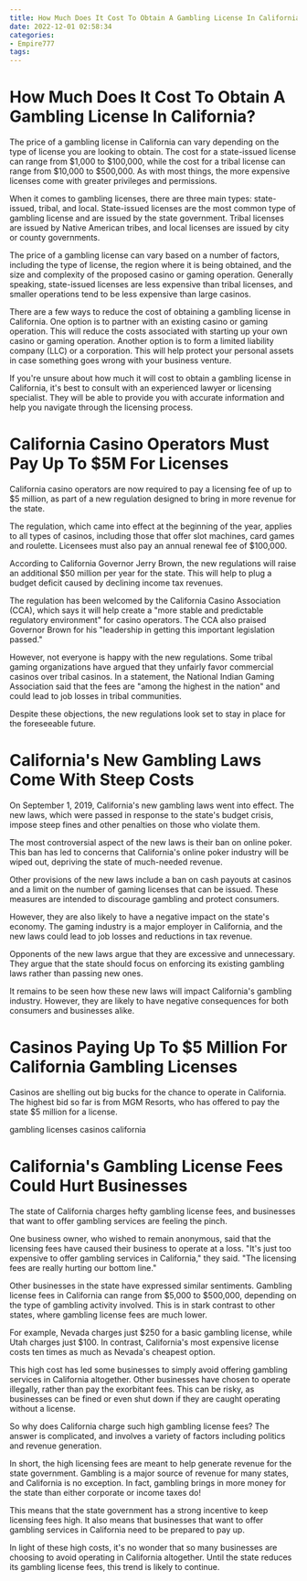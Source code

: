 ```yaml
---
title: How Much Does It Cost To Obtain A Gambling License In California
date: 2022-12-01 02:58:34
categories:
- Empire777
tags:
---
```



#  How Much Does It Cost To Obtain A Gambling License In California?

The price of a gambling license in California can vary depending on the type of license you are looking to obtain. The cost for a state-issued license can range from $1,000 to $100,000, while the cost for a tribal license can range from $10,000 to $500,000. As with most things, the more expensive licenses come with greater privileges and permissions.

When it comes to gambling licenses, there are three main types: state-issued, tribal, and local. State-issued licenses are the most common type of gambling license and are issued by the state government. Tribal licenses are issued by Native American tribes, and local licenses are issued by city or county governments.

The price of a gambling license can vary based on a number of factors, including the type of license, the region where it is being obtained, and the size and complexity of the proposed casino or gaming operation. Generally speaking, state-issued licenses are less expensive than tribal licenses, and smaller operations tend to be less expensive than large casinos.

There are a few ways to reduce the cost of obtaining a gambling license in California. One option is to partner with an existing casino or gaming operation. This will reduce the costs associated with starting up your own casino or gaming operation. Another option is to form a limited liability company (LLC) or a corporation. This will help protect your personal assets in case something goes wrong with your business venture.

If you're unsure about how much it will cost to obtain a gambling license in California, it's best to consult with an experienced lawyer or licensing specialist. They will be able to provide you with accurate information and help you navigate through the licensing process.

#  California Casino Operators Must Pay Up To $5M For Licenses

California casino operators are now required to pay a licensing fee of up to $5 million, as part of a new regulation designed to bring in more revenue for the state.

The regulation, which came into effect at the beginning of the year, applies to all types of casinos, including those that offer slot machines, card games and roulette. Licensees must also pay an annual renewal fee of $100,000.

According to California Governor Jerry Brown, the new regulations will raise an additional $50 million per year for the state. This will help to plug a budget deficit caused by declining income tax revenues.

The regulation has been welcomed by the California Casino Association (CCA), which says it will help create a "more stable and predictable regulatory environment" for casino operators. The CCA also praised Governor Brown for his "leadership in getting this important legislation passed."

However, not everyone is happy with the new regulations. Some tribal gaming organizations have argued that they unfairly favor commercial casinos over tribal casinos. In a statement, the National Indian Gaming Association said that the fees are "among the highest in the nation" and could lead to job losses in tribal communities.

Despite these objections, the new regulations look set to stay in place for the foreseeable future.

#  California's New Gambling Laws Come With Steep Costs

On September 1, 2019, California's new gambling laws went into effect. The new laws, which were passed in response to the state's budget crisis, impose steep fines and other penalties on those who violate them.

The most controversial aspect of the new laws is their ban on online poker. This ban has led to concerns that California's online poker industry will be wiped out, depriving the state of much-needed revenue.

Other provisions of the new laws include a ban on cash payouts at casinos and a limit on the number of gaming licenses that can be issued. These measures are intended to discourage gambling and protect consumers.

However, they are also likely to have a negative impact on the state's economy. The gaming industry is a major employer in California, and the new laws could lead to job losses and reductions in tax revenue.

Opponents of the new laws argue that they are excessive and unnecessary. They argue that the state should focus on enforcing its existing gambling laws rather than passing new ones.

It remains to be seen how these new laws will impact California's gambling industry. However, they are likely to have negative consequences for both consumers and businesses alike.

# Casinos Paying Up To $5 Million For California Gambling Licenses

Casinos are shelling out big bucks for the chance to operate in California. The highest bid so far is from MGM Resorts, who has offered to pay the state $5 million for a license.

 gambling
licenses
casinos
california

# California's Gambling License Fees Could Hurt Businesses

The state of California charges hefty gambling license fees, and businesses that want to offer gambling services are feeling the pinch.

One business owner, who wished to remain anonymous, said that the licensing fees have caused their business to operate at a loss. "It's just too expensive to offer gambling services in California," they said. "The licensing fees are really hurting our bottom line."

Other businesses in the state have expressed similar sentiments. Gambling license fees in California can range from $5,000 to $500,000, depending on the type of gambling activity involved. This is in stark contrast to other states, where gambling license fees are much lower.

For example, Nevada charges just $250 for a basic gambling license, while Utah charges just $100. In contrast, California's most expensive license costs ten times as much as Nevada's cheapest option.

This high cost has led some businesses to simply avoid offering gambling services in California altogether. Other businesses have chosen to operate illegally, rather than pay the exorbitant fees. This can be risky, as businesses can be fined or even shut down if they are caught operating without a license.

So why does California charge such high gambling license fees? The answer is complicated, and involves a variety of factors including politics and revenue generation.

In short, the high licensing fees are meant to help generate revenue for the state government. Gambling is a major source of revenue for many states, and California is no exception. In fact, gambling brings in more money for the state than either corporate or income taxes do!

This means that the state government has a strong incentive to keep licensing fees high. It also means that businesses that want to offer gambling services in California need to be prepared to pay up.

In light of these high costs, it's no wonder that so many businesses are choosing to avoid operating in California altogether. Until the state reduces its gambling license fees, this trend is likely to continue.